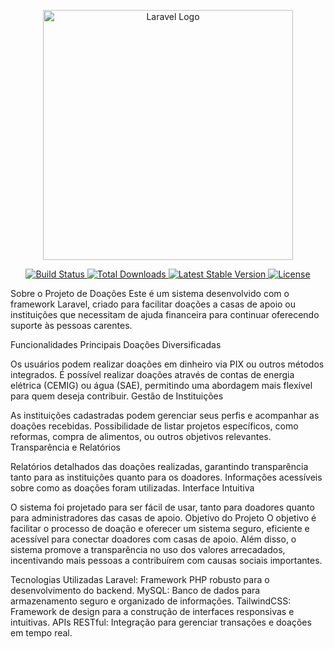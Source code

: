 <p align="center"> <a href="https://laravel.com" target="_blank"> <img src="https://raw.githubusercontent.com/laravel/art/master/logo-lockup/5%20SVG/2%20CMYK/1%20Full%20Color/laravel-logolockup-cmyk-red.svg" width="400" alt="Laravel Logo"> </a> </p> <p align="center"> <a href="https://github.com/laravel/framework/actions"> <img src="https://github.com/laravel/framework/workflows/tests/badge.svg" alt="Build Status"> </a> <a href="https://packagist.org/packages/laravel/framework"> <img src="https://img.shields.io/packagist/dt/laravel/framework" alt="Total Downloads"> </a> <a href="https://packagist.org/packages/laravel/framework"> <img src="https://img.shields.io/packagist/v/laravel/framework" alt="Latest Stable Version"> </a> <a href="https://packagist.org/packages/laravel/framework"> <img src="https://img.shields.io/packagist/l/laravel/framework" alt="License"> </a> </p>
Sobre o Projeto de Doações
Este é um sistema desenvolvido com o framework Laravel, criado para facilitar doações a casas de apoio ou instituições que necessitam de ajuda financeira para continuar oferecendo suporte às pessoas carentes.

Funcionalidades Principais
Doações Diversificadas

Os usuários podem realizar doações em dinheiro via PIX ou outros métodos integrados.
É possível realizar doações através de contas de energia elétrica (CEMIG) ou água (SAE), permitindo uma abordagem mais flexível para quem deseja contribuir.
Gestão de Instituições

As instituições cadastradas podem gerenciar seus perfis e acompanhar as doações recebidas.
Possibilidade de listar projetos específicos, como reformas, compra de alimentos, ou outros objetivos relevantes.
Transparência e Relatórios

Relatórios detalhados das doações realizadas, garantindo transparência tanto para as instituições quanto para os doadores.
Informações acessíveis sobre como as doações foram utilizadas.
Interface Intuitiva

O sistema foi projetado para ser fácil de usar, tanto para doadores quanto para administradores das casas de apoio.
Objetivo do Projeto
O objetivo é facilitar o processo de doação e oferecer um sistema seguro, eficiente e acessível para conectar doadores com casas de apoio. Além disso, o sistema promove a transparência no uso dos valores arrecadados, incentivando mais pessoas a contribuírem com causas sociais importantes.

Tecnologias Utilizadas
Laravel: Framework PHP robusto para o desenvolvimento do backend.
MySQL: Banco de dados para armazenamento seguro e organizado de informações.
TailwindCSS: Framework de design para a construção de interfaces responsivas e intuitivas.
APIs RESTful: Integração para gerenciar transações e doações em tempo real.
